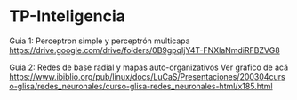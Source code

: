 # TP-Inteligencia
 Guia 1: Perceptron simple y perceptrón multicapa
 https://drive.google.com/drive/folders/0B9gpqIjY4T-FNXlaNmdiRFBZVG8
 
 
Guia 2: Redes de base radial y mapas auto-organizativos
Ver grafico de acá 
https://www.ibiblio.org/pub/linux/docs/LuCaS/Presentaciones/200304curso-glisa/redes_neuronales/curso-glisa-redes_neuronales-html/x185.html
